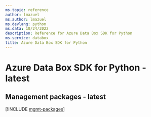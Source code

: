 ```yaml
---
ms.topic: reference
author: lmazuel
ms.author: lmazuel
ms.devlang: python
ms.data: 10/24/2022
description: Reference for Azure Data Box SDK for Python
ms.service: databox
title: Azure Data Box SDK for Python
---
```

# Azure Data Box SDK for Python - latest

## Management packages - latest
[!INCLUDE [mgmt-packages](data-box-mgmt-index.md)]